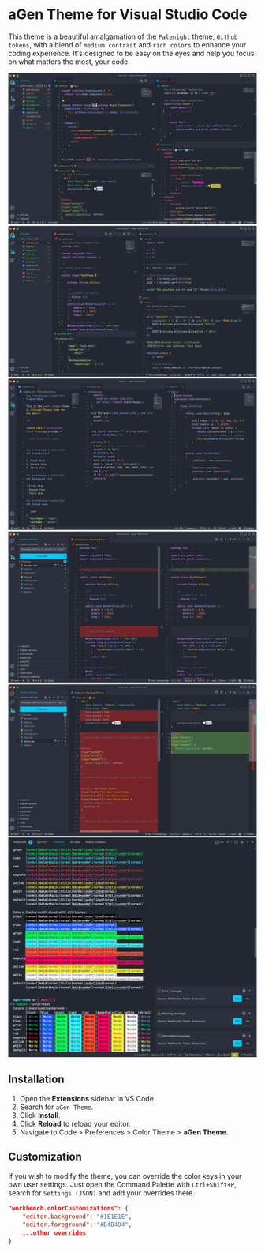 # aGen Theme for Visual Studio Code

This theme is a beautiful amalgamation of the `Palenight` theme, `Github tokens`, with a blend of `medium contrast` and `rich colors` to enhance your coding experience. It's designed to be easy on the eyes and help you focus on what matters the most, your code.

![Screenshot 1](https://github.com/maxxborer/agen-theme/blob/main/vscode.agen-theme/screenshots/1.png?raw=true)
![Screenshot 2](https://github.com/maxxborer/agen-theme/blob/main/vscode.agen-theme/screenshots/2.png?raw=true)
![Screenshot 3](https://github.com/maxxborer/agen-theme/blob/main/vscode.agen-theme/screenshots/3.png?raw=true)
![Screenshot 4](https://github.com/maxxborer/agen-theme/blob/main/vscode.agen-theme/screenshots/4.png?raw=true)
![Screenshot 5](https://github.com/maxxborer/agen-theme/blob/main/vscode.agen-theme/screenshots/5.png?raw=true)
![Screenshot 6](https://github.com/maxxborer/agen-theme/blob/main/vscode.agen-theme/screenshots/6.png?raw=true)

## Installation

1. Open the **Extensions** sidebar in VS Code.
2. Search for `aGen Theme`.
3. Click **Install**.
4. Click **Reload** to reload your editor.
5. Navigate to Code > Preferences > Color Theme > **aGen Theme**.

## Customization

If you wish to modify the theme, you can override the color keys in your own user settings. Just open the Command Palette with `Ctrl+Shift+P`, search for `Settings (JSON)` and add your overrides there.

```json
"workbench.colorCustomizations": {
    "editor.background": "#1E1E1E",
    "editor.foreground": "#D4D4D4",
    ...other overrides
}
